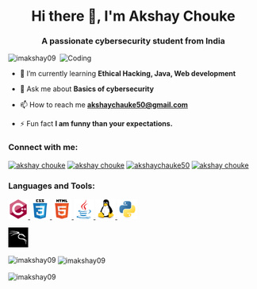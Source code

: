 <h1 align="center">Hi there 👋, I'm Akshay Chouke</h1>
<h3 align="center">A passionate cybersecurity student from India</h3>
<img align="right" alt="Coding" width="400" src="https://www.esds.co.in/blog/wp-content/uploads/2020/01/leaky-cloud-3.gif">

<p align="left"> <img src="https://komarev.com/ghpvc/?username=imakshay09&label=Profile%20views&color=0e75b6&style=flat" alt="imakshay09" /> </p>

- 🌱 I’m currently learning **Ethical Hacking, Java, Web development**

- 💬 Ask me about **Basics of cybersecurity**

- 📫 How to reach me **akshaychauke50@gmail.com**

- ⚡ Fun fact **I am funny than your expectations.**

<h3 align="left">Connect with me:</h3>
<p align="left">
<a href="https://www.linkedin.com/in/akshay-chouke-02103a213/" target="blank"><img align="center" src="https://raw.githubusercontent.com/rahuldkjain/github-profile-readme-generator/master/src/images/icons/Social/linked-in-alt.svg" alt="akshay chouke" height="30" width="40" /></a>
<a href="https://stackoverflow.com/users/17363552/akshay-chouke" target="blank"><img align="center" src="https://raw.githubusercontent.com/rahuldkjain/github-profile-readme-generator/master/src/images/icons/Social/stack-overflow.svg" alt="akshay chouke" height="30" width="40" /></a>
<a href="https://instagram.com/akshaychauke50" target="blank"><img align="center" src="https://raw.githubusercontent.com/rahuldkjain/github-profile-readme-generator/master/src/images/icons/Social/instagram.svg" alt="akshaychauke50" height="30" width="40" /></a>
<a href="https://www.hackerrank.com/akshaychauke50" target="blank"><img align="center" src="https://raw.githubusercontent.com/rahuldkjain/github-profile-readme-generator/master/src/images/icons/Social/hackerrank.svg" alt="akshay chouke" height="30" width="40" /></a>
</p>

<h3 align="left">Languages and Tools:</h3>
<p align="left"> <a href="https://www.w3schools.com/cpp/" target="_blank" rel="noreferrer"> <img src="https://raw.githubusercontent.com/devicons/devicon/master/icons/cplusplus/cplusplus-original.svg" alt="cplusplus" width="40" height="40"/> </a> <a href="https://www.w3schools.com/css/" target="_blank" rel="noreferrer"> <img src="https://raw.githubusercontent.com/devicons/devicon/master/icons/css3/css3-original-wordmark.svg" alt="css3" width="40" height="40"/> </a> <a href="https://www.w3.org/html/" target="_blank" rel="noreferrer"> <img src="https://raw.githubusercontent.com/devicons/devicon/master/icons/html5/html5-original-wordmark.svg" alt="html5" width="40" height="40"/> </a> <a href="https://www.java.com" target="_blank" rel="noreferrer"> <img src="https://raw.githubusercontent.com/devicons/devicon/master/icons/java/java-original.svg" alt="java" width="40" height="40"/> </a> <a href="https://www.linux.org/" target="_blank" rel="noreferrer"> <img src="https://raw.githubusercontent.com/devicons/devicon/master/icons/linux/linux-original.svg" alt="linux" width="40" height="40"/> </a> <a href="https://www.python.org" target="_blank" rel="noreferrer"> <img src="https://raw.githubusercontent.com/devicons/devicon/master/icons/python/python-original.svg" alt="python" width="40" height="40"/> </a> </p>  <img width="40" height="40" src="https://github.com/divyanshojha99/PICBOX/blob/main/kali.png?raw=true"> 

<p><img align="left" src="https://github-readme-stats.vercel.app/api/top-langs?username=imakshay09&show_icons=true&locale=en&layout=compact" alt="imakshay09" /></p>

<p>&nbsp;<img align="center" src="https://github-readme-stats.vercel.app/api?username=imakshay09&show_icons=true&locale=en" alt="imakshay09" /></p>

<p><img align="center" src="https://github-readme-streak-stats.herokuapp.com/?user=imakshay09&" alt="imakshay09" /></p>
